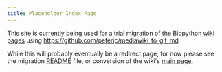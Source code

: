 ```yaml
---
title: Placeholder Index Page
---
```


This site is currently being used for a trial migration
of the [Biopython wiki pages](http://biopython.org)
using https://github.com/peterjc/mediawiki_to_git_md

While this will probably eventually be a redirect page,
for now please see the migration
[README](https://biopython.github.io/README.html) file,
or conversion of the wiki's
[main page](http://biopython.github.io/wiki/Biopython).
